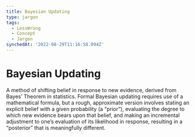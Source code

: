 ```yaml
---
title: Bayesian Updating
type: jargon
tags:
  - LessWrong
  - Concept
  - Jargon
synchedAt: '2022-08-29T11:16:58.094Z'
---
```

# Bayesian Updating



A method of shifting belief in response to new evidence, derived from Bayes’ Theorem in statistics. Formal Bayesian updating requires use of a mathematical formula, but a rough, approximate version involves stating an explicit belief with a given probability (a “prior”), evaluating the degree to which new evidence bears upon that belief, and making an incremental adjustment to one’s evaluation of its likelihood in response, resulting in a “posterior” that is meaningfully different.  
 